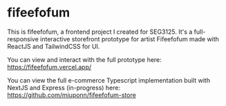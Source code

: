 # fifeefofum

This is fifeefofum, a frontend project I created for SEG3125. It's a full-responsive interactive storefront prototype for artist Fifeefofum made with ReactJS and TailwindCSS for UI.

You can view and interact with the full prototype here:\
https://fifeefofum.vercel.app/

You can view the full e-commerce Typescript implementation built with NextJS and Express (in-progress) here:\
https://github.com/miuponn/fifeefofum-store
